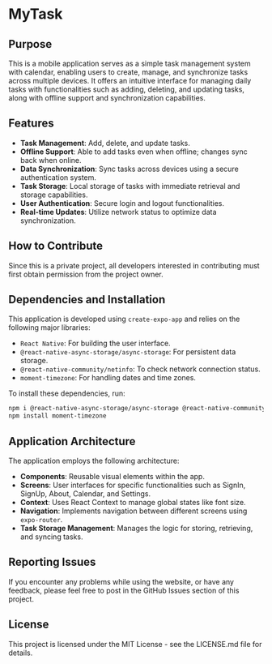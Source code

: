 # MyTask

## Purpose
This is a mobile application serves as a simple task management system with calendar, enabling users to create, manage, and synchronize tasks across multiple devices. It offers an intuitive interface for managing daily tasks with functionalities such as adding, deleting, and updating tasks, along with offline support and synchronization capabilities.

## Features

- **Task Management**: Add, delete, and update tasks.
- **Offline Support**: Able to add tasks even when offline; changes sync back when online.
- **Data Synchronization**: Sync tasks across devices using a secure authentication system.
- **Task Storage**: Local storage of tasks with immediate retrieval and storage capabilities.
- **User Authentication**: Secure login and logout functionalities.
- **Real-time Updates**: Utilize network status to optimize data synchronization.

## How to Contribute
Since this is a private project, all developers interested in contributing must first obtain permission from the project owner.

## Dependencies and Installation

This application is developed using `create-expo-app` and relies on the following major libraries:

- `React Native`: For building the user interface.
- `@react-native-async-storage/async-storage`: For persistent data storage.
- `@react-native-community/netinfo`: To check network connection status.
- `moment-timezone`: For handling dates and time zones.

To install these dependencies, run:

```bash
npm i @react-native-async-storage/async-storage @react-native-community/netinfo
npm install moment-timezone
```

## Application Architecture

The application employs the following architecture:

- **Components**: Reusable visual elements within the app.
- **Screens**: User interfaces for specific functionalities such as SignIn, SignUp, About, Calendar, and Settings.
- **Context**: Uses React Context to manage global states like font size.
- **Navigation**: Implements navigation between different screens using `expo-router`.
- **Task Storage Management**: Manages the logic for storing, retrieving, and syncing tasks.


## Reporting Issues
If you encounter any problems while using the website, or have any feedback, please feel free to post in the GitHub Issues section of this project.

## License
This project is licensed under the MIT License - see the LICENSE.md file for details.
